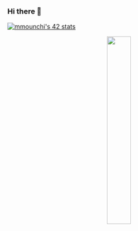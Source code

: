 ### Hi there 👋

[![mmounchi's 42 stats](https://badge.mediaplus.ma/darkgray/mmounchi)](https://github.com/oakoudad/badge42)

<p align="center" width="100%">
    <img width="33%" src="https://badge.mediaplus.ma/darkgray/mmounchi)">
</p>
